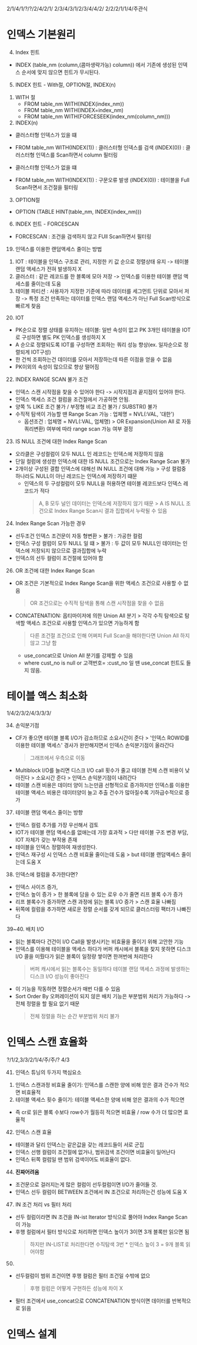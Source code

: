 2/1/4/1/?/?/2/4/2/1/
2/3/4/3/1/2/3/4/4/2/
2/2/2/1/1/4/주관식

# 인덱스 기본원리
4. Index 힌트
- INDEX (table_nm (column,(콤마생략가능) column)) 에서 기존에 생성된 인덱스 순서에 맞지 않으면 힌트가 무시된다.

5. INDEX 힌트 - With절, OPTION절, INDEX(n)
1) WITH 절
    - FROM table_nm WITH(INDEX(index_nm))
    - FROM table_nm WITH(INDEX=index_nm)
    - FROM table_nm WITH(FORCESEEK(index_nm(column_nm)))
2) INDEX(n)
* 클러스터형 인덱스가 있을 떄
- FROM table_nm WITH(INDEX(1)) : 클러스터형 인덱스를 검색
                    (INDEX(0)) : 클러스터형 인덱스를 Scan하면서 column 필터링
* 클러스터형 인덱스가 없을 떄
- FROM table_nm WITH(INDEX(1)) : 구문오류 발생
                    (INDEX(0)) : 테이블을 Full Scan하면서 조건절을 필터링 
3) OPTION절
- OPTION (TABLE HINT(table_nm, INDEX(index_nm)))

6. INDEX 힌트 - FORCESCAN
- FORCESCAN : 조건을 검색하지 않고 FUll Scan하면서 필터링

19. 인덱스를 이용한 랜덤액세스 줄이는 방법
1) IOT : 테이블을 인덱스 구조로 관리, 지정한 키 값 순으로 정렬상태 유지 -> 테이블 랜덤 액세스가 전혀 발생하지 X
2) 클러스터 : 같은 레코드를 한 블록에 모아 저장 -> 인덱스를 이용한 테이블 랜덤 액세스를 줄이는데 도움
3) 테이블 파티션 : 사용자가 지정한 기준에 따라 데이터를 세그먼트 단위로 모아서 저장 
    -> 특정 조건 만족하는 데이터를 인덱스 랜덤 액세스가 아닌 Full Scan방식으로 빠르게 찾음

20. IOT
- PK순으로 정렬 상태를 유지하는 테이블: 일반 속성이 없고 PK 3개인 테이블을 IOT 로 구성하면 별도 PK 인덱스를 생성하지 X
- A 순으로 정렬되도록 IOT를 구성하면 조회하는 쿼리 성능 향상(ex. 일자순으로 정렬되게 IOT구성)
- 한 건씩 조회하는건 데이터를 모아서 저장하는데 따른 이점을 얻을 수 없음
- PK이외의 속성이 많으므로 향상 떨어짐

22. INDEX RANGE SCAN 불가 조건
- 인덱스 스캔 시작점을 찾을 수 있어야 한다 -> 시작지점과 끝지점이 있어야 한다.
- 인덱스 액세스 조건 컬럼을 조건절에서 가공하면 안됨.
- 양쪽 % LIKE 조건 불가 / 부정형 비교 조건 불가 / SUBSTR() 불가
- 수직적 탐색이 가능할 땐 Range Scan 가능 : 업체명 = NVL(:VAL, '대한')
    - 옵션조건 : 업체명 = NVL(:VAL, 업체명) > OR Expansion(Union All 로 자동 쿼리변환) 여부에 따라 range scan 가능 여부 결정

23. IS NULL 조건에 대한 Index Range Scan
- 오라클은 구성컬럼이 모두 NULL 인 레코드는 인덱스에 저장하지 않음 
- 단일 컬럼에 생성한 인덱스에 대한 IS NULL 조건으로는 Index Range Scan 불가
- 2개이상 구성된 결합 인덱스에 대해선 IN NULL 조건에 대해 가능 > 구성 컬럼중 하나라도 NULL이 아닌 레코드는 인덱스에 저장하기 떄문
    - 인덱스의 두 구성컬럼이 모두 NULL을 허용하면 테이블 레코드보다 인덱스 레코드가 적다
        > A, B 모두 널인 데이터는 인덱스에 저장하지 않기 때문 > A IS NULL 조건으로 Index Range Scan시 결과 집합에서 누락될 수 있음

24. Index Range Scan 가능한 경우
- 선두조건 인덱스 조건문이 자동 형변환 > 불가 : 가공한 컬럼
- 인덱스 구성 컬럼이 모두 NULL 일 떄 > 불가 : 두 값이 모두 NULL인 데이터는 인덱스에 저장되지 않으므로 결과집합에 누락
- 인덱스의 선두 컬럼이 조건절에 있어야 함

26. OR 조건에 대한 Index Range Scan
- OR 조건은 기본적으로 Index Range Scan을 위한 액세스 조건으로 사용할 수 없음
    > OR 조건으로는 수직적 탐색을 통해 스캔 시작점을 찾을 수 없음
- CONCATENATION: 옵티마이저에 의한 Union All 분기 > 각각 수직 탐색으로 탐색할 액세스 조건으로 사용할 인덱스가 있으면 가능하게 함
    > 다른 조건절 조건으로 인해 어쩌피 Full Scan을 해야한다면 Union All 하지 않고 그냥 함
    - use_concat으로 Union All 분기를 강제할 수 있음
    - where cust_no is null or 고객번호= :cust_no 일 땐 use_concat 힌트도 들지 않음.

# 테이블 액스 최소화
1/4/2/3/2/4/3/3/3/

34. 손익분기점
- CF가 좋으면 테이블 블록 I/O가 감소하므로 소요시간이 준다 > '인덱스 ROWID를 이용한 테이블 액세스' 경사가 완만해지면서 인덱스 손익분기점이 올라간다
    > 그래프에서 우측으로 이동
- Multiblock I/O를 늘리면 디스크 I/O call 횟수가 줄고 테이블 전체 스캔 비용이 낮아진다 > 소요시간 준다 > 인덱스 손익분기점이 내려간다
- 테이블 스캔 비용은 데이터 양이 느는만큼 선형적으로 증가하지만 인덱스를 이용한 테이블 액세스 비용은 데이터양이 늘고 추출 건수가 많아질수록 기하급수적으로 증가

37. 테이블 랜덤 액세스 줄이는 방향
- 인덱스 컬럼 추가를 가장 우선해서 검토
- IOT가 테이블 랜덤 액세스를 없애는데 가장 효과적 > 다만 테이블 구조 변경 부담, IOT 자체가 갖는 부작용 존재
- 테이블을 인덱스 정렬하여 재생성한다.
- 인덱스 재구성 시 인덱스 스캔 비효율 줄이는데 도움 > but 테이블 랜덤액세스 줄이는데 도움 X

38. 인덱스에 컬럼을 추가한다면?
- 인덱스 사이즈 증가,
- 인덱스 높이 증가 > 한 블록에 담을 수 있는 로우 수가 줄면 리프 블록 수가 증가
- 리프 블록수가 증가하면 스캔 과정에 읽는 블록 I/O 증가 > 스캔 효율 나빠짐
- 뒤쪽에 컬럼을 추가하면 새로운 정렬 순서를 갖게 되므로 클러스터링 팩터가 나빠진다

39~40. 배치 I/O
- 읽는 블록마다 건건이 I/O Call을 발생시키는 비효율을 줄이기 위해 고안한 기능
- 인덱스를 이용해 테이블을 액세스 하다가 버퍼 캐시에서 블록을 찾지 못하면 디스크I/O 콜을 미뤘다가 읽은 블록이 일정량 쌓이면 한꺼번에 처리한다 
    > 버퍼 캐시에서 읽는 블록수는 동일하다
    > 테이블 랜덤 액세스 과정에 발생하는 디스크 I/O 성능이 좋아진다
- 이 기능을 작동하면 정렬순서가 매번 다를 수 있음
- Sort Order By 오퍼레이션이 되지 않은 배치 기능은 부분범위 처리가 가능하다 -> 전체 정렬을 할 필요 없기 때문
    > 전체 정렬을 하는 순간 부분범위 처리 불가

# 인덱스 스캔 효율화
?/1/2,3/3/2/1/4/주/주/?
4/3

41. 인덱스 튜닝의 두가지 핵심요소
1) 인덱스 스캔과정 비효율 줄이기: 인덱스를 스캔한 양에 비해 얻은 결과 건수가 적으면 비효율적
2) 테이블 액세스 횟수 줄이기: 테이블 액세스한 양에 비해 얻은 결과의 수가 적으면
- 즉 cr로 읽은 블록 수보다 row수가 월등히 적으면 비효율 / row 수가 더 많으면 효율적

42. 인덱스 스캔 효율
- 테이블과 달리 인덱스는 같은값을 갖는 레코드들이 서로 군집
- 인덱스 선행 컬럼이 조건절에 없거나, 범위검색 조건이면 비효율이 일어난다
- 인덱스 뒤쪽 컬럼일 땐 범위 검색이어도 비효율이 없다.

44. **진짜어려움**
- 조건문으로 걸러지는게 많은 컬럼이 선두컬럼이면 I/O가 줄어들 것.
- 인덱스 선두 컬럼이 BETWEEN 조건에서 IN 조건으로 처리하는건 성능에 도움 X 

47. IN 조건 처리 vs 필터 처리
- 선두 컬럼이라면 IN 조건을 IN-ist Iterator 방식으로 풀어야 Index Range Scan이 가능
- 후행 컬럼에서 필터 방식으로 처리하면 인덱스 높이가 3이면 3개 블록만 읽으면 됨 
    > 하지만 IN-LIST로 처리한다면 수직탐색 3번 * 인덱스 높이 3 = 9개 블록 읽어야함

50. 
- 선두컬럼이 범위 조건이면 후행 컬럼은 필터 조건일 수밖에 없으
    > 후행 컬럼은 어떻게 구현하든 성능에 차이 X
- 필터 조건에서 use_concat으로 CONCATENATION 방식이면 데이터를 반복적으로 읽음


# 인덱스 설계
